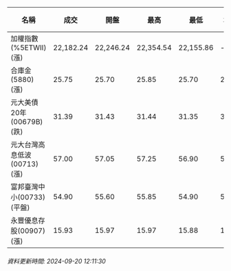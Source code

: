 | 名稱 | 成交 | 開盤 | 最高 | 最低 | 均價 | 成交金額(億) | 昨收 | 漲跌幅 | 漲跌 | 總量 | 昨量 | 振幅 |
| -------- | -------- | -------- | -------- |-------- | -------- | -------- |-------- |-------- |-------- | -------- | -------- |-------- |
|加權指數(%5ETWII) (漲)|22,182.24|22,246.24|22,354.54|22,155.86|-|2,730.12|22,042.69|0.63%|139.55|6,568,722|0|0.90%|
|合庫金(5880) (漲)|25.75|25.70|25.85|25.70|25.77|1.24|25.65|0.39%|0.10|4,827|8,811|0.58%|
|元大美債20年(00679B) (跌)|31.39|31.43|31.44|31.35|31.38|22.31|31.49|0.32%|0.10|71,078|127,981|0.29%|
|元大台灣高息低波(00713) (漲)|57.00|57.05|57.25|56.90|57.05|3.92|56.65|0.62%|0.35|6,871|14,068|0.62%|
|富邦臺灣中小(00733) (平盤)|54.90|55.60|55.85|54.90|55.30|0.832|54.90|0.00%|0.00|1,505|1,182|1.73%|
|永豐優息存股(00907) (漲)|15.93|15.97|15.97|15.88|15.93|0.495|15.84|0.57%|0.09|3,107|1,829|0.57%|
###### 資料更新時間: 2024-09-20 12:11:30